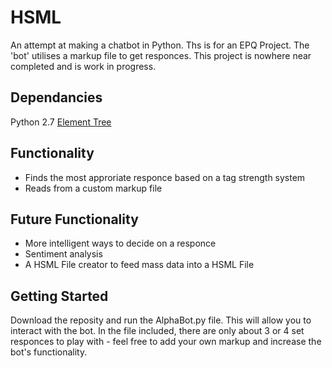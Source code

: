 # HSML
An attempt at making a chatbot in Python. Ths is for an EPQ Project. The 'bot' utilises a markup file to get responces. This project is nowhere near completed and is work in progress.
## Dependancies
Python 2.7
[Element Tree](https://pypi.python.org/pypi/elementtree/) 
## Functionality
* Finds the most approriate responce based on a tag strength system
* Reads from a custom markup file
## Future Functionality
* More intelligent ways to decide on a responce
* Sentiment analysis
* A HSML File creator to feed mass data into a HSML File

## Getting Started
Download the reposity and run the AlphaBot.py file. This will allow you to interact with the bot. 
In the file included, there are only about 3 or 4 set responces to play with - feel free to add your own markup and increase the bot's functionality. 
